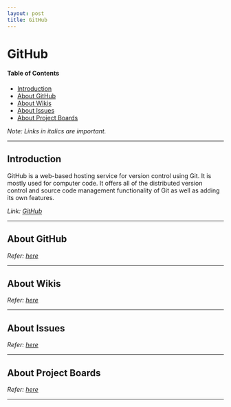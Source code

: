 ```yaml
---
layout: post
title: GitHub
---
```


# GitHub <!-- omit in toc -->

#### Table of Contents
- [Introduction](#introduction)
- [About GitHub](#about-github)
- [About Wikis](#about-wikis)
- [About Issues](#about-issues)
- [About Project Boards](#about-project-boards)

*Note: Links in italics are important.*

---

## Introduction

GitHub is a web-based hosting service for version control using Git. It is mostly used for computer code. It offers all of the distributed version control and source code management functionality of Git as well as adding its own features.

*Link: [GitHub][1]*

---

## About GitHub

*Refer: [here][2]*

---

## About Wikis

*Refer: [here][3]*

---

## About Issues

*Refer: [here][4]*

---

## About Project Boards

*Refer: [here][5]*

---

[1]: https://github.com/
[2]: https://github.com/about/facts
[3]: https://help.github.com/en/articles/about-wikis
[4]: https://help.github.com/en/articles/about-issues
[5]: https://help.github.com/en/articles/about-project-boards
